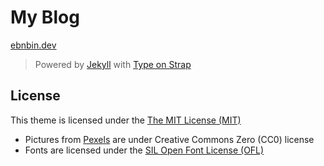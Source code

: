 # My Blog

[ebnbin.dev](https://ebnbin.dev/)

> Powered by [Jekyll](https://jekyllrb.com/) with [Type on Strap](https://github.com/sylhare/Type-on-Strap)

## License

This theme is licensed under the [The MIT License (MIT)](/LICENSE)

- Pictures from [Pexels](https://www.pexels.com/) are under Creative Commons Zero (CC0) license
- Fonts are licensed under the [SIL Open Font License (OFL)](https://scripts.sil.org/cms/scripts/page.php?site_id=nrsi&id=OFL)
